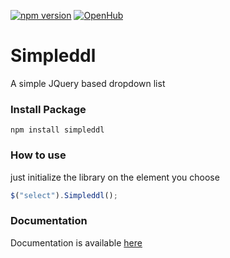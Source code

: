 [![npm version](https://badge.fury.io/js/simpleddl.svg)](https://badge.fury.io/js/simpleddl)
[![OpenHub](https://www.openhub.net/p/Simpleddl/widgets/project_thin_badge?format=gif)](https://www.openhub.net/p/Simpleddl)


# Simpleddl
A simple JQuery based dropdown list


### Install Package
```
npm install simpleddl
```

### How to use
just initialize the library on the element you choose
```javascript
$("select").Simpleddl();
```

### Documentation
Documentation is available [here](https://github.com/AndrewFahmy/Simpleddl/blob/master/docs/main.md)

